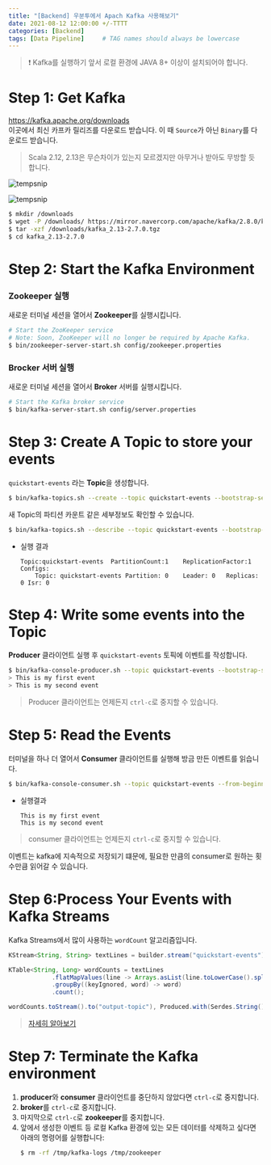 ```yaml
---
title: "[Backend] 우분투에서 Apach Kafka 사용해보기"
date: 2021-08-12 12:00:00 +/-TTTT
categories: [Backend]
tags: [Data Pipeline]     # TAG names should always be lowercase
---
```

> ❗ Kafka를 실행하기 앞서 로컬 환경에 JAVA 8+ 이상이 설치되어야 합니다. 

# Step 1: Get Kafka
<https://kafka.apache.org/downloads>  
이곳에서 최신 카프카 릴리즈를 다운로드 받습니다. 이 때 `Source`가 아닌 `Binary`를 다운로드 받습니다.  
> Scala 2.12, 2.13은 무슨차이가 있는지 모르겠지만 아무거나 받아도 무방할 듯 합니다.

![tempsnip](https://user-images.githubusercontent.com/67721382/129180393-9c012dd4-13d0-4d18-8741-3a69fd60b745.png)

![tempsnip](https://user-images.githubusercontent.com/67721382/129180620-47319016-55e6-486b-87de-2eb73990a946.png)

```bash
$ mkdir /downloads
$ wget -P /downloads/ https://mirror.navercorp.com/apache/kafka/2.8.0/kafka_2.12-2.8.0.tgz
$ tar -xzf /downloads/kafka_2.13-2.7.0.tgz
$ cd kafka_2.13-2.7.0
```

# Step 2: Start the Kafka Environment
### Zookeeper 실행
새로운 터미널 세션을 열어서 **Zookeeper**를 실행시킵니다.
```bash
# Start the ZooKeeper service
# Note: Soon, ZooKeeper will no longer be required by Apache Kafka.
$ bin/zookeeper-server-start.sh config/zookeeper.properties
```

### Brocker 서버 실행
새로운 터미널 세션을 열어서 **Broker** 서버를 실행시킵니다.
```bash
# Start the Kafka broker service
$ bin/kafka-server-start.sh config/server.properties
```

# Step 3: Create A Topic to store your events
`quickstart-events` 라는 **Topic**을 생성합니다.
```bash
$ bin/kafka-topics.sh --create --topic quickstart-events --bootstrap-server localhost:9092
```
새 Topic의 파티션 카운트 같은 세부정보도 확인할 수 있습니다.
```bash
$ bin/kafka-topics.sh --describe --topic quickstart-events --bootstrap-server localhost:9092
```
* 실행 결과
    ```
    Topic:quickstart-events  PartitionCount:1    ReplicationFactor:1 Configs:
        Topic: quickstart-events Partition: 0    Leader: 0   Replicas: 0 Isr: 0
    ```

# Step 4: Write some events into the Topic
**Producer** 클라이언트 실행 후 `quickstart-events` 토픽에 이벤트를 작성합니다.
```bash
$ bin/kafka-console-producer.sh --topic quickstart-events --bootstrap-server localhost:9092
> This is my first event
> This is my second event
```
> Producer 클라이언트는 언제든지 `ctrl-c`로 중지할 수 있습니다.

# Step 5: Read the Events
터미널을 하나 더 열어서 **Consumer** 클라이언트를 실행해 방금 만든 이벤트를 읽습니다.
```bash
$ bin/kafka-console-consumer.sh --topic quickstart-events --from-beginning --bootstrap-server localhost:9092
```
* 실행결과
    ```
    This is my first event
    This is my second event
    ```
> consumer 클라이언트는 언제든지 `ctrl-c`로 중지할 수 있습니다.

이벤트는 kafka에 지속적으로 저장되기 떄문에, 필요한 만큼의 consumer로 원하는 횟수만큼 읽어갈 수 있습니다.

# Step 6:Process Your Events with Kafka Streams
Kafka Streams에서 많이 사용하는 `wordCount` 알고리즘입니다.
```java
KStream<String, String> textLines = builder.stream("quickstart-events");

KTable<String, Long> wordCounts = textLines
            .flatMapValues(line -> Arrays.asList(line.toLowerCase().split(" ")))
            .groupBy((keyIgnored, word) -> word)
            .count();

wordCounts.toStream().to("output-topic"), Produced.with(Serdes.String(), Serdes.Long()));
```
> [자세히 알아보기](https://kafka.apache.org/25/documentation/streams/quickstart)

# Step 7: Terminate the Kafka environment
1. **producer**와 **consumer** 클라이언트를 중단하지 않았다면 `ctrl-c`로 중지합니다.
2. **broker**를 `ctrl-c`로 중지합니다.
3. 마지막으로 `ctrl-c`로 **zookeeper**를 중지합니다.
4. 앞에서 생성한 이벤트 등 로컬 Kafka 환경에 있는 모든 데이터를 삭제하고 싶다면 아래의 명령어를 실행합니다:
    ```bash
    $ rm -rf /tmp/kafka-logs /tmp/zookeeper
    ```